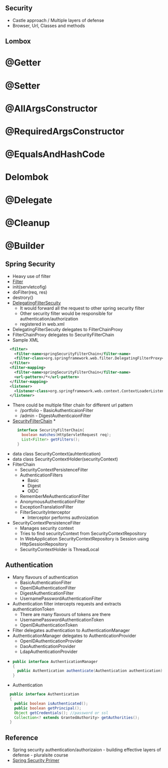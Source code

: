## Security

* Castle approach / Multiple layers of defense
* Browser, Url, Classes and methods

## Lombox
# @Getter
# @Setter
# @AllArgsConstructor
# @RequiredArgsConstructor
# @EqualsAndHashCode
# Delombok
# @Delegate
# @Cleanup
# @Builder


## Spring Security
* Heavy use of filter
* [Filter](https://tomcat.apache.org/tomcat-9.0-doc/servletapi/javax/servlet/http/HttpFilter.html)
 * init(servletcofig)
 * doFilter(req, res)
 * destrory()
* [DelegatingFilterSecuity](https://docs.spring.io/spring-framework/docs/current/javadoc-api/org/springframework/web/filter/DelegatingFilterProxy.html)
  * It would forward all the request to other spring security filter
  * Other security filter would be responsible for authentication/authorization
  * registered in web.xml
* DelegatingFilterSecuity delegates to FilterChainProxy
* FilterChainProxy delegates to SecurityFilterChain
* Sample XML
```xml
  <filter>
    <filter-name>springSecurityFilterChain</filter-name>
    <filter-class>org.springframework.web.filter.DelegatingFilterProxy</filter-class>
  </filter>
  <filter-mapping>
    <filter-name>springSecurityFilterChain</filter-name>
    <url-pattern>/*</url-pattern>
  </filter-mapping>
  <listener>
    <listener-class>org.springframework.web.context.ContextLoaderListener</listener-class>
  </listener>
```
* There could be multiple filter chain for different url pattern
  * /portfolio - BasicAuthenticaionFilter
  * /admin - DigestAuthenticaionFilter
* [SecurityFilterChain](https://docs.spring.io/spring-security/site/docs/3.0.x/reference/security-filter-chain.html)
  * 
  ```java
    interface SecurityFilterChain{
      boolean matches(HttpServletRequest req);
      List<Filter> getFilters();
    }
  ```
* data class SecurityContext(auhtentication)
* data class SecurityContextHolder(securityContext)
* FilterChain
  * SecurityContextPersistenceFilter
  * AuthenticationFilters
    * Basic
    * Digest
    * OIDC
  * RememberMeAuthenticationFilter
  * AnonymousAuthenticationFilter
  * ExceptionTranslationFilter
  * FilterSecurityInterceptor
    * Interceptor performs authroization
* SecurityContextPersistenceFilter
  * Manages security context
  * Tries to find securityContext from SecurityContextRepository
  * In WebApplication SecurityContextRepository is Session using HttpSessionRepository
  * SecurityContextHolder is ThreadLocal


## Authentication
* Many flavours of authentication
  * BasicAuthenticationFilter
  * OpenIDAuthenticationFilter
  * DigestAuthenticationFilter
  * UsernamePasswordAuthenticationFilter
* Authentication filter intercepts requests and extracts authenticationToken
  * There are many flavours of tokens are there
  * UsernamePasswordAuthenticationToken
  * OpenIDAuthenticationToken
* Filter delegates authentication to AuthenticationManager
* AuthenticationManager delegates to AuthenticationProvider
  * OpenIDAuthenticationProvider
  * DaoAuthenticationProvider
  * LdapAuthenticationProvider
* 
  ```java  
  public interface AuthenticationManager
  { 
    public Authentication authenticate(Authentication authentication)  throws AuthenticationException
  }
  ```
* Authentication
```java  
  public interface Authentication
  { 
    public boolean isAuthenticated();
    public boolean getPrincipal();
    Object getCredentials(); //password or ssl
    Collection<? extends GrantedAuthority> getAuthorities();
  }
```

## Reference
* Spring security authentication/authorizaion - building effective layers of defense - pluralsite course
* [Spring Security Primer](https://spring.io/guides/topicals/spring-security-architecture/)